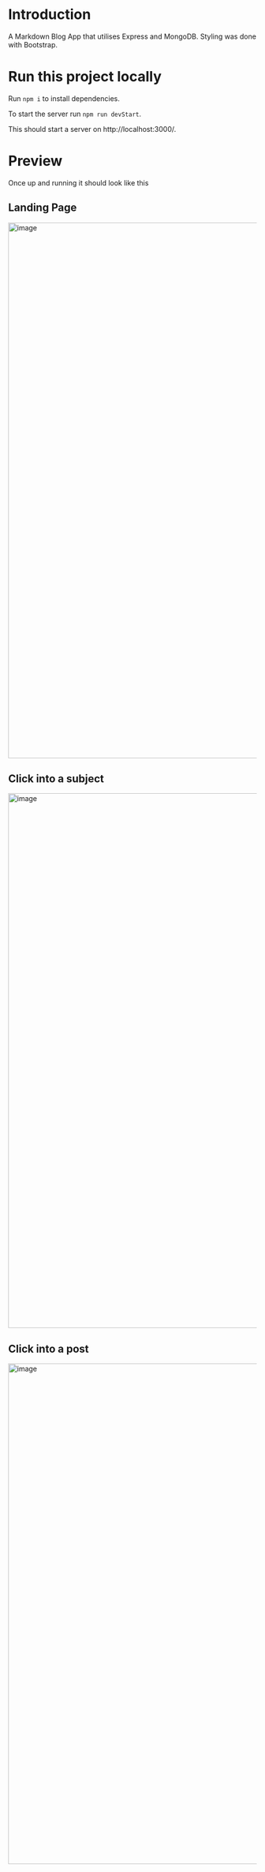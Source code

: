 # Introduction
A Markdown Blog App that utilises Express and MongoDB. Styling was done with Bootstrap.

# Run this project locally
Run ```npm i``` to install dependencies.

To start the server run ```npm run devStart```.

This should start a server on http://localhost:3000/.

# Preview
Once up and running it should look like this
## Landing Page
<img width="1086" alt="image" src="https://github.com/audtan125/md_blog_app/assets/117423776/fe591be5-aa56-4103-8ff3-cfbdb53381ae">

## Click into a subject
<img width="1084" alt="image" src="https://github.com/audtan125/md_blog_app/assets/117423776/40aef430-b35f-4843-9f63-fe80cf879310">

## Click into a post
<img width="1015" alt="image" src="https://github.com/audtan125/md_blog_app/assets/117423776/b6aa1e92-fe51-4b52-8fb6-2244ebf3981a">
